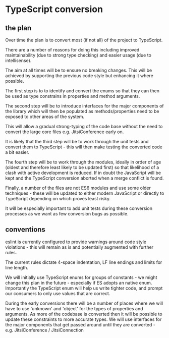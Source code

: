 # TypeScript conversion

## the plan

Over time the plan is to convert most (if not all) of the project to TypeScript.

There are a number of reasons for doing this including improved maintainability (due to strong type checking) and easier usage (due to intellisense).

The aim at all times will be to ensure no breaking changes. This will be achieved by supporting the previous code style but enhancing it where possible.

The first step is to to identify and convert the enums so that they can then be used as type constrains in properties and method arguments.

The second step will be to introduce interfaces for the major components of the library which will then be populated as methods/properties need to be exposed to other areas of the system.

This will allow a gradual strong-typing of the code base without the need to convert the large core files e.g. JitsiConference early on.

It is likely that the third step will be to work through the unit tests and convert them to TypeScript - this will then make testing the converted code a bit easier.

The fourth step will be to work through the modules, ideally in order of age (oldest and therefore least likely to be updated first) so that likelihood of a clash with active development is reduced. If in doubt the JavaScript will be kept and the TypeScript conversion aborted when a merge conflict is found.

Finally, a number of the files are not ES6 modules and use some older techniques - these will be updated to either modern JavaScript or directly to TypeScript depending on which proves least risky.

It will be especially important to add unit tests during these conversion processes as we want as few conversion bugs as possible.

## conventions

eslint is currently configured to provide warnings around code style violations - this will remain as is and potentially augmented with further rules.

The current rules dictate 4-space indentation, LF line endings and limits for line length.

We will initially use TypeScript enums for groups of constants - we might change this plan in the future - especially if ES adopts an native enum. Importantly the TypeScript enum will help us write tighter code, and prompt our consumers to only use values that are correct.

During the early conversions there will be a number of places where we will have to use 'unknown' and 'object' for the types of properties and arguments. As more of the codebase is converted then it will be possible to update these constraints to more accurate types. We will use interfaces for the major components that get passed around until they are converted - e.g. JitsiConference / JitsiConnection
